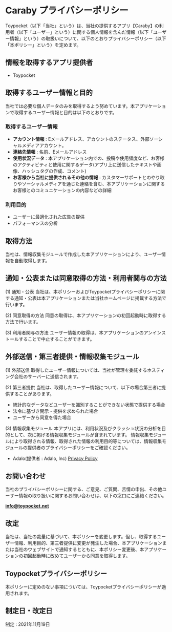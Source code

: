 # Caraby プライバシーポリシー
Toypocket（以下「当社」という）は、当社の提供するアプリ【Caraby】の利用者（以下「ユーザー」という）に関する個人情報を含んだ情報（以下「ユーザー情報」という）の取扱いについて、以下のとおりプライバシーポリシー（以下「本ポリシー」という）を定めます。

## 情報を取得するアプリ提供者
- Toypocket

## 取得するユーザー情報と目的
当社では必要な個人データのみを取得するよう努めています。本アプリケーションで取得するユーザー情報と目的は以下のとおりです。

### 取得するユーザー情報
- **アカウント情報** : Eメールアドレス、アカウントのステータス、外部ソーシャルメディアアカウント。
- **連絡先情報** : 名前、Eメールアドレス
- **使用状況データ** : 本アプリケーション内での、投稿や使用頻度など、お客様のアクティビティと使用に関するデータ(アプリ上に送信したテキストや画像、ハッシュタグの作成、コメント)
- **お客様から当社に提供されるその他の情報** : カスタマーサポートとのやり取りやソーシャルメディアを通じた連絡を含む、本アプリケーションに関するお客様とのコミュニケーションの内容などの詳細

### 利用目的
- ユーザーに最適化された広告の提供
- パフォーマンスの分析


## 取得方法
当社は、情報収集モジュールで作成した本アプリケーションにより、ユーザー情報を自動取得します。

## 通知・公表または同意取得の方法・利用者関与の方法
(1) 通知・公表
当社は、本ポリシーおよびToypocketプライバシーポリシーに関する通知・公表は本アプリケーションまたは当社ホームページに掲載する方法で行います。

(2) 同意取得の方法
同意の取得は、本アプリケーションの初回起動時に取得する方法で行います。

(3) 利用者関与の方法
ユーザー情報の取得は、本アプリケーションのアンインストールすることで中止することができます。

## 外部送信・第三者提供・情報収集モジュール
(1) 外部送信
取得したユーザー情報については、当社が管理を委託するホスティング会社のサーバーに送信されます。

(2) 第三者提供
当社は、取得したユーザー情報について、以下の場合第三者に提供することがあります。
- 統計的なデータなどユーザーを識別することができない状態で提供する場合
- 法令に基づき開示・提供を求められた場合
- ユーザーから同意を得た場合


(3) 情報収集モジュール
本アプリには、利用状況及びクラッシュ状況の分析を目的として、次に掲げる情報収集モジュールが含まれています。
情報収集モジュールにより取得される情報、取得された情報の利用目的等については、情報収集モジュールの提供者のプライバシーポリシーをご確認ください。
- Adalo(提供者 : Adalo, Inc) [Privacy Policy](https://www.adalo.com/privacy-policy)

## お問い合わせ
当社のプライバシーポリシーに関する、ご意見、ご質問、苦情の申出、その他ユーザー情報の取り扱いに関するお問い合わせは、以下の窓口にご連絡ください。

**info@toypocket.net**

## 改定
当社は、当社の裁量に基づいて、本ポリシーを変更します。但し、取得するユーザー情報、利用目的、第三者提供に変更が発生した場合、本アプリケーションまたは当社のウェブサイトで通知するとともに、本ポリシー変更後、本アプリケーションの初回起動時に改めてユーザーから同意を取得します。

## Toypocketプライバシーポリシー
本ポリシーに定めのない事項については、Toypocketプライバシーポリシーが適用されます。

## 制定日・改定日
制定 : 2021年11月19日
